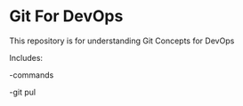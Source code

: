 # Git For DevOps


This repository is for understanding Git Concepts for DevOps

Includes:

-commands

-git pul

